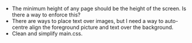 * The minimum height of any page should be the height of the screen.  Is there
a way to enforce this?
* There are ways to place text over images, but I need a way to auto-centre
align the foreground picture and text over the background.
* Clean and simplify main.css.